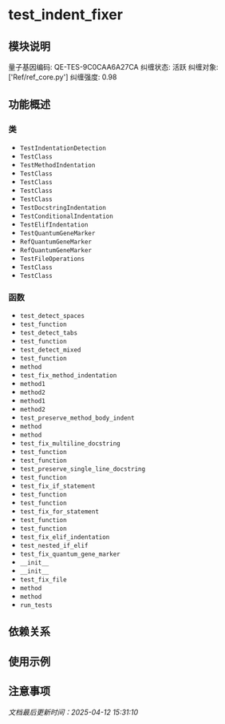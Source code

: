 # test_indent_fixer

## 模块说明
量子基因编码: QE-TES-9C0CAA6A27CA
纠缠状态: 活跃
纠缠对象: ['Ref/ref_core.py']
纠缠强度: 0.98

## 功能概述

### 类

- `TestIndentationDetection`
- `TestClass`
- `TestMethodIndentation`
- `TestClass`
- `TestClass`
- `TestClass`
- `TestClass`
- `TestDocstringIndentation`
- `TestConditionalIndentation`
- `TestElifIndentation`
- `TestQuantumGeneMarker`
- `RefQuantumGeneMarker`
- `RefQuantumGeneMarker`
- `TestFileOperations`
- `TestClass`
- `TestClass`

### 函数

- `test_detect_spaces`
- `test_function`
- `test_detect_tabs`
- `test_function`
- `test_detect_mixed`
- `test_function`
- `method`
- `test_fix_method_indentation`
- `method1`
- `method2`
- `method1`
- `method2`
- `test_preserve_method_body_indent`
- `method`
- `method`
- `test_fix_multiline_docstring`
- `test_function`
- `test_function`
- `test_preserve_single_line_docstring`
- `test_function`
- `test_fix_if_statement`
- `test_function`
- `test_function`
- `test_fix_for_statement`
- `test_function`
- `test_function`
- `test_fix_elif_indentation`
- `test_nested_if_elif`
- `test_fix_quantum_gene_marker`
- `__init__`
- `__init__`
- `test_fix_file`
- `method`
- `method`
- `run_tests`

## 依赖关系

## 使用示例

## 注意事项

*文档最后更新时间：2025-04-12 15:31:10*